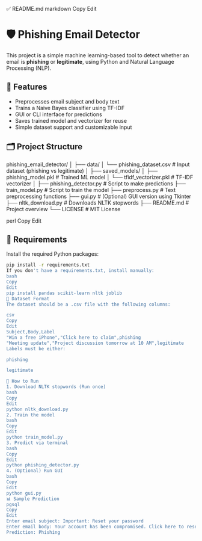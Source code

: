 ✅ README.md
markdown
Copy
Edit
# 🛡️ Phishing Email Detector

This project is a simple machine learning-based tool to detect whether an email is **phishing** or **legitimate**, using Python and Natural Language Processing (NLP).

## 🚀 Features

- Preprocesses email subject and body text
- Trains a Naive Bayes classifier using TF-IDF
- GUI or CLI interface for predictions
- Saves trained model and vectorizer for reuse
- Simple dataset support and customizable input

## 🗂️ Project Structure

phishing_email_detector/
│
├── data/
│ └── phishing_dataset.csv # Input dataset (phishing vs legitimate)
│
├── saved_models/
│ ├── phishing_model.pkl # Trained ML model
│ └── tfidf_vectorizer.pkl # TF-IDF vectorizer
│
├── phishing_detector.py # Script to make predictions
├── train_model.py # Script to train the model
├── preprocess.py # Text preprocessing functions
├── gui.py # (Optional) GUI version using Tkinter
├── nltk_download.py # Downloads NLTK stopwords
├── README.md # Project overview
└── LICENSE # MIT License

perl
Copy
Edit

## 🧠 Requirements

Install the required Python packages:

```bash
pip install -r requirements.txt
If you don't have a requirements.txt, install manually:
bash
Copy
Edit
pip install pandas scikit-learn nltk joblib
🧪 Dataset Format
The dataset should be a .csv file with the following columns:

csv
Copy
Edit
Subject,Body,Label
"Win a free iPhone","Click here to claim",phishing
"Meeting update","Project discussion tomorrow at 10 AM",legitimate
Labels must be either:

phishing

legitimate

🏁 How to Run
1. Download NLTK stopwords (Run once)
bash
Copy
Edit
python nltk_download.py
2. Train the model
bash
Copy
Edit
python train_model.py
3. Predict via terminal
bash
Copy
Edit
python phishing_detector.py
4. (Optional) Run GUI
bash
Copy
Edit
python gui.py
📊 Sample Prediction
pgsql
Copy
Edit
Enter email subject: Important: Reset your password
Enter email body: Your account has been compromised. Click here to reset now.
Prediction: Phishing